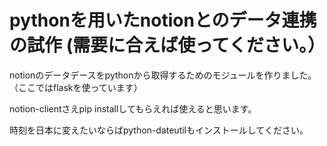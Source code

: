 # pythonを用いたnotionとのデータ連携の試作 (需要に合えば使ってください。）
notionのデータデースをpythonから取得するためのモジュールを作りました。（ここではflaskを使っています）


notion-clientさえpip installしてもらえれば使えると思います。

時刻を日本に変えたいならばpython-dateutilもインストールしてください。
